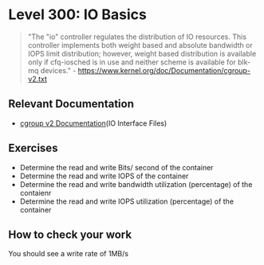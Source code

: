 # Level 300: IO Basics
> "The "io" controller regulates the distribution of IO resources. This controller implements both weight based and absolute bandwidth or IOPS limit distribution; however, weight based distribution is available only if cfq-iosched is in use and neither scheme is available for blk-mq devices." - https://www.kernel.org/doc/Documentation/cgroup-v2.txt

## Relevant Documentation 
* [cgroup v2 Documentation](https://www.kernel.org/doc/Documentation/cgroup-v2.txt)(IO Interface Files)

## Exercises
* Determine the read and write Bits/ second of the container
* Determine the read and write IOPS of the container
* Determine the read and write bandwidth utilization (percentage) of the contaienr
* Determine the read and write IOPS utilization (percentage) of the container

## How to check your work
You should see a write rate of 1MB/s
